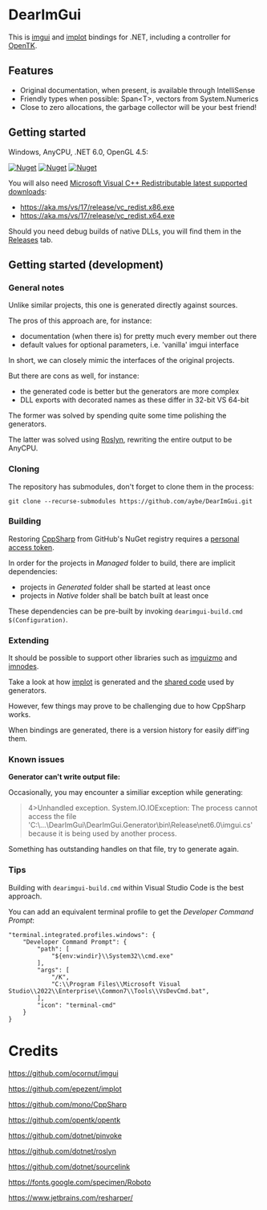 
# DearImGui

This is [imgui](https://github.com/ocornut/imgui) and [implot](https://github.com/epezent/implot) bindings for .NET, including a controller for [OpenTK](https://github.com/opentk/opentk).

## Features

- Original documentation, when present, is available through IntelliSense
- Friendly types when possible: Span\<T>, vectors from System.Numerics
- Close to zero allocations, the garbage collector will be your best friend!

## Getting started

Windows, AnyCPU, .NET 6.0, OpenGL 4.5:

[![Nuget](https://img.shields.io/nuget/v/DearImGui?label=DearImGui)](https://www.nuget.org/packages/DearImGui)
[![Nuget](https://img.shields.io/nuget/v/DearImGui.OpenTK?label=DearImGui.OpenTK)](https://www.nuget.org/packages/DearImGui.OpenTK)
[![Nuget](https://img.shields.io/nuget/v/DearImPlot?label=DearImPlot)](https://www.nuget.org/packages/DearImPlot)

You will also need [Microsoft Visual C++ Redistributable latest supported downloads](https://learn.microsoft.com/en-us/cpp/windows/latest-supported-vc-redist?view=msvc-170):

- https://aka.ms/vs/17/release/vc_redist.x86.exe
- https://aka.ms/vs/17/release/vc_redist.x64.exe

Should you need debug builds of native DLLs, you will find them in the [Releases](https://github.com/aybe/DearImGui/releases) tab.

## Getting started (development)

### General notes

Unlike similar projects, this one is generated directly against sources.

The pros of this approach are, for instance:

- documentation (when there is) for pretty much every member out there
- default values for optional parameters, i.e. 'vanilla' imgui interface

In short, we can closely mimic the interfaces of the original projects.

But there are cons as well, for instance:

- the generated code is better but the generators are more complex
- DLL exports with decorated names as these differ in 32-bit VS 64-bit

The former was solved by spending quite some time polishing the generators.

The latter was solved using [Roslyn](https://github.com/dotnet/roslyn), rewriting the entire output to be AnyCPU.

### Cloning

The repository has submodules, don't forget to clone them in the process:

`git clone --recurse-submodules https://github.com/aybe/DearImGui.git`

### Building

Restoring [CppSharp](https://github.com/orgs/mono/packages?repo_name=CppSharp) from GitHub's NuGet registry requires a [personal access token](https://docs.github.com/en/packages/working-with-a-github-packages-registry/working-with-the-nuget-registry).

In order for the projects in *Managed* folder to build, there are implicit dependencies:

- projects in *Generated* folder shall be started at least once
- projects in *Native* folder shall be batch built at least once

These dependencies can be pre-built by invoking `dearimgui-build.cmd $(Configuration)`.

### Extending

It should be possible to support other libraries such as [imguizmo](https://github.com/CedricGuillemet/ImGuizmo) and [imnodes](https://github.com/Nelarius/imnodes).

Take a look at how [implot](https://github.com/aybe/DearImGui/tree/develop/DearImPlot.Generator) is generated and the [shared code](https://github.com/aybe/DearImGui/tree/develop/DearGenerator) used by generators.

However, few things may prove to be challenging due to how CppSharp works.

When bindings are generated, there is a version history for easily diff'ing them.

### Known issues

**Generator can't write output file:**

Occasionally, you may encounter a similiar exception while generating:

> 4>Unhandled exception. System.IO.IOException: The process cannot access the file 'C:\\...\\DearImGui\\DearImGui.Generator\\bin\\Release\\net6.0\\imgui.cs' because it is being used by another process.

Something has outstanding handles on that file, try to generate again.

### Tips

Building with `dearimgui-build.cmd` within Visual Studio Code is the best approach.

You can add an equivalent terminal profile to get the  _Developer Command Prompt_:

```
"terminal.integrated.profiles.windows": {
    "Developer Command Prompt": {
        "path": [
            "${env:windir}\\System32\\cmd.exe"
        ],
        "args": [
            "/K",
            "C:\\Program Files\\Microsoft Visual Studio\\2022\\Enterprise\\Common7\\Tools\\VsDevCmd.bat",
        ],
        "icon": "terminal-cmd"
    }
}
```

# Credits

https://github.com/ocornut/imgui

https://github.com/epezent/implot

https://github.com/mono/CppSharp

https://github.com/opentk/opentk

https://github.com/dotnet/pinvoke

https://github.com/dotnet/roslyn

https://github.com/dotnet/sourcelink

https://fonts.google.com/specimen/Roboto

https://www.jetbrains.com/resharper/
